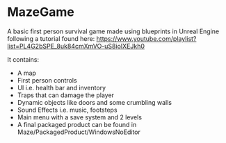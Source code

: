# MazeGame
A basic first person survival game made using blueprints in Unreal Engine following a tutorial found here:
https://www.youtube.com/playlist?list=PL4G2bSPE_8uk84cmXmVO-uS8ioIXEJkh0 

It contains:
- A map
- First person controls
- UI i.e. health bar and inventory
- Traps that can damage the player
- Dynamic objects like doors and some crumbling walls
- Sound Effects i.e. music, footsteps
- Main menu with a save system and 2 levels
- A final packaged product can be found in Maze/PackagedProduct/WindowsNoEditor
